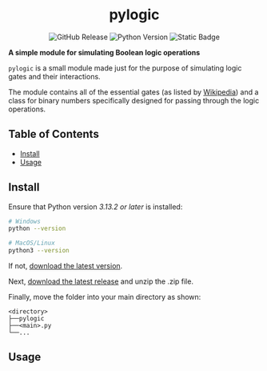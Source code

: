 <h1 align="center">pylogic</h1>

<div align=center>

![GitHub Release](https://img.shields.io/github/v/release/kuroninninja/pylogic?style=for-the-badge)
![Python Version](https://img.shields.io/badge/python-3.13.2-%233776AB?style=for-the-badge&logo=python&logoColor=white)
![Static Badge](https://img.shields.io/badge/readme_style-standard-green?style=for-the-badge&link=github.com%2FRichardLitt%2Fstandard-readme)

</div>

**A simple module for simulating Boolean logic operations**

`pylogic` is a small module made just for the purpose of simulating logic gates and their interactions.

The module contains all of the essential gates (as listed by [Wikipedia](https://en.wikipedia.org/wiki/Logic_gate#)) and a class for binary numbers specifically designed for passing through the logic operations.

## Table of Contents

- [Install](#install)
- [Usage](#usage)

## Install

Ensure that Python version _3.13.2 or later_ is installed:

```bash
# Windows
python --version

# MacOS/Linux
python3 --version
```

If not, [download the latest version](https://www.python.org/downloads/).

Next, [download the latest release](https://www.github.com/kuroninninja/pylogic/releases/latest) and unzip the .zip file.

Finally, move the folder into your main directory as shown:

```
<directory>
├──pylogic
├──<main>.py
└──...
```

## Usage

